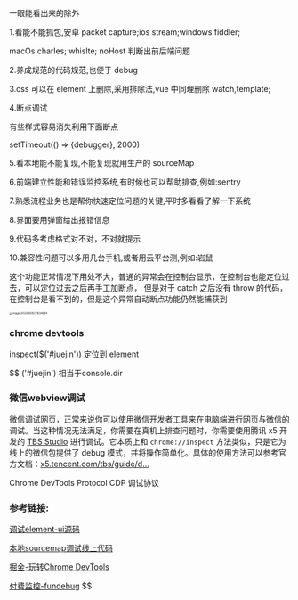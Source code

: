 一眼能看出来的除外

1.看能不能抓包,安卓 packet capture;ios stream;windows fiddler;

macOs charles; whislte; noHost 判断出前后端问题

2.养成规范的代码规范,也便于 debug

3.css 可以在 element 上删除,采用排除法,vue 中同理删除 watch,template;

4.断点调试

有些样式容易消失利用下面断点

setTimeout(() => {debugger}, 2000)

5.看本地能不能复现,不能复现就用生产的 sourceMap

6.前端建立性能和错误监控系统,有时候也可以帮助排查,例如:sentry

7.熟悉流程业务也是帮你快速定位问题的关键,平时多看看了解一下系统

8.界面要用弹窗给出报错信息

9.代码多考虑格式对不对，不对就提示

10.兼容性问题可以多用几台手机,或者用云平台测,例如:岩鼠

这个功能正常情况下用处不大，普通的异常会在控制台显示，在控制台也能定位过去，可以定位过去之后再手工加断点， 但是对于 catch 之后没有 throw 的代码，在控制台是看不到的，但是这个异常自动断点功能仍然能捕获到

<img src="http://image.zhuyuanzheng.top/image-20220608221634694.png" alt="image-20220608221634694" style="zoom:33%;" />

### chrome devtools

inspect($('#juejin')) 定位到 element

$$
('#juejin')  相当于console.dir



### 微信webview调试

微信调试网页，正常来说你可以使用[微信开发者工具](https://link.juejin.cn?target=https%3A%2F%2Fmp.weixin.qq.com%2Fdebug%2Fwxadoc%2Fdev%2Fdevtools%2Fdownload.html)来在电脑端进行网页与微信的调试。当这种情况无法满足，你需要在真机上排查问题时，你需要使用腾讯 x5 开发的 [TBS Studio](https://link.juejin.cn?target=https%3A%2F%2Fx5.tencent.com%2Ftbs%2Fguide%2Fdebug%2Fseason1.html) 进行调试。它本质上和 `chrome://inspect` 方法类似，只是它为线上的微信包提供了 debug 模式，并将操作简单化。具体的使用方法可以参考官方文档：[x5.tencent.com/tbs/guide/d…](https://link.juejin.cn?target=https%3A%2F%2Fx5.tencent.com%2Ftbs%2Fguide%2Fdebug%2Fseason1.html)



Chrome DevTools Protocol   CDP  调试协议





### 参考链接:

 [调试element-ui源码](https://juejin.cn/post/7023254414009827365)

[本地sourcemap调试线上代码](https://tingsven.com/2019/09/11/Chrome-Devtool-Mapping-Sourcemap.html)

[掘金-玩转Chrome DevTools](https://juejin.cn/post/6844903844573347854)

[付费监控-fundebug](https://www.fundebug.com/)
$$
